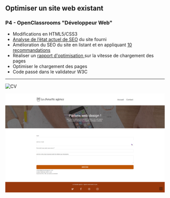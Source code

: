 ## Optimiser un site web existant
### P4 - OpenClassrooms "Développeur Web"
- Modifications en HTML5/CSS3
- [Analyse de l’état actuel de SEO](Rapports/Analyse%20du%20SEO.pdf) du site fourni
- Amélioration du SEO du site en listant et en appliquant [10 recommandations](Rapports/Liste%20de%20recommandations.pdf)
- Réaliser un [rapport d'optimisation ](Rapports/Rapport%20d'optimisation.pdf) sur la vitesse de chargement des pages
- Optimiser le chargement des pages
- Code passé dans le validateur W3C

---

![CV](/img/La%20Chouette%20Agence.png)

![CV](/img/La%20Chouette%20Agence%202.png)